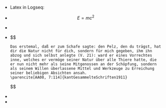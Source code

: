 - Latex in Logseq:
- $$E = mc^2$$
-
- $$
  
      Das erstemal, daß er zum Schafe sagte: den Pelz, den du trägst, hat dir die Natur nicht für dich, sondern für mich gegeben, ihm ihn abzog und sich selbst anlegte (V. 21): ward er eines Vorrechtes inne, welches er vermöge seiner Natur über alle Thiere hatte, die er nun nicht mehr als seine Mitgenossen an der Schöpfung, sondern als seinem Willen überlassene Mittel und Werkzeuge zu Erreichung seiner beliebigen Absichten ansah.
      \parencite[AA08, 7:114]{kantGesammelteSchriften1911}
  $$
-
-